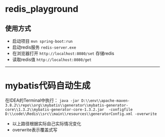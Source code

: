 # redis_playground
## 使用方式
+ 启动项目 `mvn spring-boot:run`
+ 启动redis服务 `redis-server.exe`
+ 在浏览器打开 `http://localhost:8080/set` 存储redis
+ 读取redis值 `http://localhost:8080/get`
---
# mybatis代码自动生成
在IDEA的Terminal中执行：
`java -jar D:\\env\\apache-maven-3.8.2\\repo\\org\\mybatis\\generator\\mybatis-generator-core\\1.3.2\\mybatis-generator-core-1.3.2.jar  -configfile D:\\code\\Redis\\src\\main\\resources\\generatorConfig.xml -overwrite`
+ 以上路径根据实际自己实际情况变化
+ overwrite表示覆盖式写